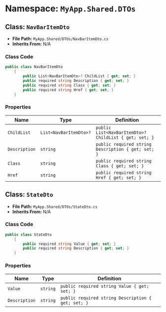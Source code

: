 # Namespace: `MyApp.Shared.DTOs`

## Class: `NavBarItemDto`

- **File Path:** `MyApp.Shared/DTOs/NavBarItemDto.cs`
- **Inherits From:** N/A

### Class Code

```csharp
public class NavBarItemDto
    {
        public List<NavBarItemDto>? ChildList { get; set; }
        public required string Description { get; set; }
        public required string Class { get; set; }
        public required string Href { get; set; }
    }
```

### Properties

| Name | Type | Definition |
|------|------|-------------|
| `ChildList` | `List<NavBarItemDto>?` | `public List<NavBarItemDto>? ChildList { get; set; }` |
| `Description` | `string` | `public required string Description { get; set; }` |
| `Class` | `string` | `public required string Class { get; set; }` |
| `Href` | `string` | `public required string Href { get; set; }` |

## Class: `StateDto`

- **File Path:** `MyApp.Shared/DTOs/StateDto.cs`
- **Inherits From:** N/A

### Class Code

```csharp
public class StateDto
    {
        public required string Value { get; set; }
        public required string Description { get; set; }
    }
```

### Properties

| Name | Type | Definition |
|------|------|-------------|
| `Value` | `string` | `public required string Value { get; set; }` |
| `Description` | `string` | `public required string Description { get; set; }` |

